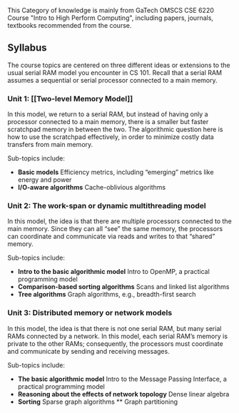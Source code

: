 This Category of knowledge is mainly from GaTech OMSCS CSE 6220 Course "Intro to High Perform Computing", including papers, journals, textbooks recommended from the course.

## Syllabus
The course topics are centered on three different ideas or extensions to the usual serial RAM model you encounter in CS 101. Recall that a serial RAM assumes a sequential or serial processor connected to a main memory.

### Unit 1: [[Two-level Memory Model]]
In this model, we return to a serial RAM, but instead of having only a processor connected to a main memory, there is a smaller but faster scratchpad memory in between the two. The algorithmic question here is how to use the scratchpad effectively, in order to minimize costly data transfers from main memory.

Sub-topics include:
- **Basic models** Efficiency metrics, including “emerging” metrics like energy and power 
- **I/O-aware algorithms** Cache-oblivious algorithms

### Unit 2: The work-span or dynamic multithreading model
In this model, the idea is that there are multiple processors connected to the main memory. Since they can all “see” the same memory, the processors can coordinate and communicate via reads and writes to that “shared” memory.

Sub-topics include:
- **Intro to the basic algorithmic model** Intro to OpenMP, a practical programming model 
- **Comparison-based sorting algorithms** Scans and linked list algorithms 
- **Tree algorithms** Graph algorithms, e.g., breadth-first search

### Unit 3: Distributed memory or network models
In this model, the idea is that there is not one serial RAM, but many serial RAMs connected by a network. In this model, each serial RAM’s memory is private to the other RAMs; consequently, the processors must coordinate and communicate by sending and receiving messages.

Sub-topics include:
-  **The basic algorithmic model** Intro to the Message Passing Interface, a practical programming model 
-  **Reasoning about the effects of network topology** Dense linear algebra 
-  **Sorting** Sparse graph algorithms ** Graph partitioning